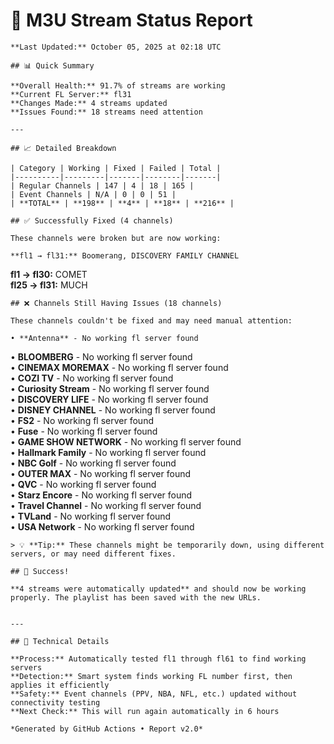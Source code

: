 # 🔧 M3U Stream Status Report
    
    **Last Updated:** October 05, 2025 at 02:18 UTC
    
    ## 📊 Quick Summary
    
    **Overall Health:** 91.7% of streams are working  
    **Current FL Server:** fl31  
    **Changes Made:** 4 streams updated  
    **Issues Found:** 18 streams need attention  
    
    ---
    
    ## 📈 Detailed Breakdown
    
    | Category | Working | Fixed | Failed | Total |
    |----------|---------|-------|--------|-------|
    | Regular Channels | 147 | 4 | 18 | 165 |
    | Event Channels | N/A | 0 | 0 | 51 |
    | **TOTAL** | **198** | **4** | **18** | **216** |
    
    ## ✅ Successfully Fixed (4 channels)
    
    These channels were broken but are now working:
    
    **fl1 → fl31:** Boomerang, DISCOVERY FAMILY CHANNEL  
**fl1 → fl30:** COMET  
**fl25 → fl31:** MUCH  

    ## ❌ Channels Still Having Issues (18 channels)
    
    These channels couldn't be fixed and may need manual attention:
    
    • **Antenna** - No working fl server found  
• **BLOOMBERG** - No working fl server found  
• **CINEMAX MOREMAX** - No working fl server found  
• **COZI TV** - No working fl server found  
• **Curiosity Stream** - No working fl server found  
• **DISCOVERY LIFE** - No working fl server found  
• **DISNEY CHANNEL** - No working fl server found  
• **FS2** - No working fl server found  
• **Fuse** - No working fl server found  
• **GAME SHOW NETWORK** - No working fl server found  
• **Hallmark Family** - No working fl server found  
• **NBC Golf** - No working fl server found  
• **OUTER MAX** - No working fl server found  
• **QVC** - No working fl server found  
• **Starz Encore** - No working fl server found  
• **Travel Channel** - No working fl server found  
• **TVLand** - No working fl server found  
• **USA Network** - No working fl server found  

    > 💡 **Tip:** These channels might be temporarily down, using different servers, or may need different fixes.
    
    ## 🎉 Success!
    
    **4 streams were automatically updated** and should now be working properly. The playlist has been saved with the new URLs.
    
    
    ---
    
    ## 🔧 Technical Details
    
    **Process:** Automatically tested fl1 through fl61 to find working servers  
    **Detection:** Smart system finds working FL number first, then applies it efficiently  
    **Safety:** Event channels (PPV, NBA, NFL, etc.) updated without connectivity testing  
    **Next Check:** This will run again automatically in 6 hours  
    
    *Generated by GitHub Actions • Report v2.0*
    